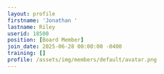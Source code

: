 ```yaml
---
layout: profile
firstname: 'Jonathan '
lastname: Riley
userid: 18500
position: [Board Member]
join_date: 2025-06-28 00:00:00 -0400
training: []
profile: /assets/img/members/default/avatar.png
---
```

